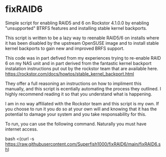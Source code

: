 # fixRAID6
Simple script for enabling RAID5 and 6 on Rockstor 4.1.0.0 by enabling "unsupported" BTRFS features and installing stable kernel backports.

This script is written to be a lazy way to reenable RAID5/6 on installs where it has been disabled by the upstream OpenSUSE image and to install stable kernel backports to gain new and improved BRFS support.

This code was in part defived from my experiences trying to re-enable RAID 6 on my NAS unit and in part derived from the fantastic kernel backport instalation instructions put out by the rockstor team that are available here.
https://rockstor.com/docs/howtos/stable_kernel_backport.html

They offer a full reasoning an instructions on how to impliment this manually, and this script is ecentially automating the process they outlined.
I highly recommend reading it so that you understand what is happening.

I am in no way affiliated with the Rockstor team and this script is my own.  If you choose to run it you do so at your own will and knowing that it has the potential to damage your system and you take responsability for this.

To run, you can use the following command.  Naturally you must have internet access.

bash <(curl -s https://raw.githubusercontent.com/Superfish1000/fixRAID6/main/fixRAID6.sh)
